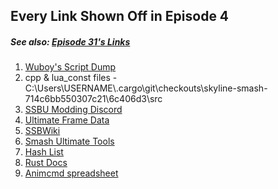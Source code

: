 ## Every Link Shown Off in Episode 4
##### See also: [Episode 31's Links](https://github.com/LilyLavender/ssbu-mod-workshop/blob/main/episode31/Links.md)

1) [Wuboy's Script Dump](https://github.com/WuBoytH/SSBU-Dumped-Scripts/tree/main/smashline)
2) cpp & lua_const files - C:\Users\USERNAME\\.cargo\git\checkouts\skyline-smash-714c6bb550307c21\6c406d3\src
3) [SSBU Modding Discord](https://discord.gg/ASJyTrZ)
4) [Ultimate Frame Data](https://ultimateframedata.com/smash)
5) [SSBWiki](https://www.ssbwiki.com/)
6) [Smash Ultimate Tools](https://smashultimatetools.com/)
7) [Hash List](https://raw.githubusercontent.com/ultimate-research/param-labels/master/ParamLabels.csv)
8) [Rust Docs](https://ultimate-research.github.io/skyline-rs-template/doc/smash/index.html)
9) [Animcmd spreadsheet](https://docs.google.com/spreadsheets/d/1q_TpWoQkr9YWgQ7fc3JpHuU9zKfCLtl80Uodcyc0NPY/edit#gid=0)
